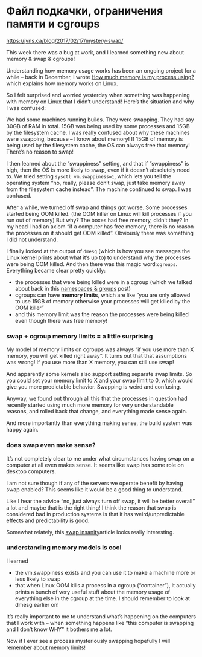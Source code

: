 # Файл подкачки, ограничения памяти и cgroups

https://jvns.ca/blog/2017/02/17/mystery-swap/

This week there was a bug at work, and I learned something new about memory & swap & cgroups!

Understanding how memory usage works has been an ongoing project for a while – back in December, I wrote [How much memory is my process using?](https://jvns.ca/blog/2016/12/03/how-much-memory-is-my-process-using-/) which explains how memory works on Linux.

So I felt surprised and worried yesterday when something was happening with memory on Linux that I didn’t understand! Here’s the situation and why I was confused:

We had some machines running builds. They were swapping. They had say 30GB of RAM in total. 15GB was being used by some processes and 15GB by the filesystem cache. I was really confused about why these machines were swapping, because – I know about memory! If 15GB of memory is being used by the filesystem cache, the OS can always free that memory! There’s no reason to swap!

I then learned about the “swappiness” setting, and that if “swappiness” is high, then the OS is more likely to swap, even if it doesn’t absolutely need to. We tried setting `sysctl vm.swappiness=1`, which lets you tell the operating system “no, really, please don’t swap, just take memory away from the filesystem cache instead”. The machine continued to swap. I was confused.

After a while, we turned off swap and things got worse. Some processes started being OOM killed. (the OOM killer on Linux will kill processes if you run out of memory) But why? The boxes had free memory, didn’t they? In my head I had an axiom “if a computer has free memory, there is no reason the processes on it should get OOM killed”. Obviously there was something I did not understand.

I finally looked at the output of `dmesg` (which is how you see messages the Linux kernel prints about what it’s up to) to understand why the processes were being OOM killed. And then there was this magic word:`cgroups`. Everything became clear pretty quickly:

*   the processes that were being killed were in a cgroup (which we talked about back in this [namespaces & groups](https://jvns.ca/blog/2016/10/10/what-even-is-a-container/) post)
*   cgroups can have **memory limits**, which are like “you are only allowed to use 15GB of memory otherwise your processes will get killed by the OOM killer”
*   and this memory limit was the reason the processes were being killed even though there was free memory!

### swap + cgroup memory limits = a little surprising

My model of memory limits on cgroups was always “if you use more than X memory, you will get killed right away”. It turns out that that assumptions was wrong! If you use more than X memory, you can still use swap!

And apparently some kernels also support setting separate swap limits. So you could set your memory limit to X and your swap limit to 0, which would give you more predictable behavior. Swapping is weird and confusing.

Anyway, we found out through all this that the processes in question had recently started using much more memory for very understandable reasons, and rolled back that change, and everything made sense again.

And more importantly than everything making sense, the build system was happy again.

### does swap even make sense?

It’s not completely clear to me under what circumstances having swap on a computer at all even makes sense. It seems like swap has some role on desktop computers.

I am not sure though if any of the servers we operate benefit by having swap enabled? This seems like it would be a good thing to understand.

Like I hear the advice “no, just always turn off swap, it will be better overall” a lot and maybe that is the right thing! I think the reason that swap is considered bad in production systems is that it has weird/unpredictable effects and predictability is good.

Somewhat relately, this [swap insanity](https://blog.jcole.us/2010/09/28/mysql-swap-insanity-and-the-numa-architecture/)article looks really interesting.

### understanding memory models is cool

I learned

*   the vm.swappiness exists and you can use it to make a machine more or less likely to swap
*   that when Linux OOM kills a process in a cgroup (“container”), it actually prints a bunch of very useful stuff about the memory usage of everything else in the cgroup at the time. I should remember to look at dmesg earlier on!

It’s really important to me to understand what’s happening on the computers that I work with – when something happens like “this computer is swapping and I don’t know WHY” it bothers me a lot.

Now if I ever see a process mysteriously swapping hopefully I will remember about memory limits!